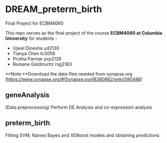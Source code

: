 # DREAM_preterm_birth
Final Project for ECBM4060

This repo serves as the final project of the course **ECBM4060 at Columbia University** for students - 

- Ujwal Dinesha ud2130
- Tianya Chen tc3056
- Prutha Parmar prp2126
- Romane Goldmuntz rsg2163

**Note:**Download the data files needed from synapse.org (https://www.synapse.org/#!Synapse:syn18380862/wiki/590486)
## geneAnalysis

(Data preprocessing)
Perform DE Analysis and co-expression analysis

## preterm_birth

Fitting SVM, Naives Bayes and XGBoost models and obtaining predictions
